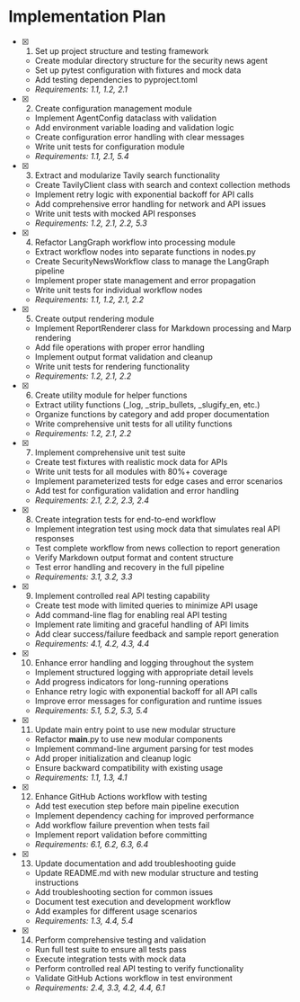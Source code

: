 # Implementation Plan

- [x] 1. Set up project structure and testing framework
  - Create modular directory structure for the security news agent
  - Set up pytest configuration with fixtures and mock data
  - Add testing dependencies to pyproject.toml
  - _Requirements: 1.1, 1.2, 2.1_

- [x] 2. Create configuration management module
  - Implement AgentConfig dataclass with validation
  - Add environment variable loading and validation logic
  - Create configuration error handling with clear messages
  - Write unit tests for configuration module
  - _Requirements: 1.1, 2.1, 5.4_

- [x] 3. Extract and modularize Tavily search functionality
  - Create TavilyClient class with search and context collection methods
  - Implement retry logic with exponential backoff for API calls
  - Add comprehensive error handling for network and API issues
  - Write unit tests with mocked API responses
  - _Requirements: 1.2, 2.1, 2.2, 5.3_

- [x] 4. Refactor LangGraph workflow into processing module
  - Extract workflow nodes into separate functions in nodes.py
  - Create SecurityNewsWorkflow class to manage the LangGraph pipeline
  - Implement proper state management and error propagation
  - Write unit tests for individual workflow nodes
  - _Requirements: 1.1, 1.2, 2.1, 2.2_

- [x] 5. Create output rendering module
  - Implement ReportRenderer class for Markdown processing and Marp rendering
  - Add file operations with proper error handling
  - Implement output format validation and cleanup
  - Write unit tests for rendering functionality
  - _Requirements: 1.2, 2.1, 2.2_

- [x] 6. Create utility module for helper functions
  - Extract utility functions (_log, _strip_bullets, _slugify_en, etc.)
  - Organize functions by category and add proper documentation
  - Write comprehensive unit tests for all utility functions
  - _Requirements: 1.2, 2.1, 2.2_

- [x] 7. Implement comprehensive unit test suite
  - Create test fixtures with realistic mock data for APIs
  - Write unit tests for all modules with 80%+ coverage
  - Implement parameterized tests for edge cases and error scenarios
  - Add test for configuration validation and error handling
  - _Requirements: 2.1, 2.2, 2.3, 2.4_

- [x] 8. Create integration tests for end-to-end workflow
  - Implement integration test using mock data that simulates real API responses
  - Test complete workflow from news collection to report generation
  - Verify Markdown output format and content structure
  - Test error handling and recovery in the full pipeline
  - _Requirements: 3.1, 3.2, 3.3_

- [x] 9. Implement controlled real API testing capability
  - Create test mode with limited queries to minimize API usage
  - Add command-line flag for enabling real API testing
  - Implement rate limiting and graceful handling of API limits
  - Add clear success/failure feedback and sample report generation
  - _Requirements: 4.1, 4.2, 4.3, 4.4_

- [x] 10. Enhance error handling and logging throughout the system
  - Implement structured logging with appropriate detail levels
  - Add progress indicators for long-running operations
  - Enhance retry logic with exponential backoff for all API calls
  - Improve error messages for configuration and runtime issues
  - _Requirements: 5.1, 5.2, 5.3, 5.4_

- [x] 11. Update main entry point to use new modular structure
  - Refactor __main__.py to use new modular components
  - Implement command-line argument parsing for test modes
  - Add proper initialization and cleanup logic
  - Ensure backward compatibility with existing usage
  - _Requirements: 1.1, 1.3, 4.1_

- [x] 12. Enhance GitHub Actions workflow with testing
  - Add test execution step before main pipeline execution
  - Implement dependency caching for improved performance
  - Add workflow failure prevention when tests fail
  - Implement report validation before committing
  - _Requirements: 6.1, 6.2, 6.3, 6.4_

- [x] 13. Update documentation and add troubleshooting guide
  - Update README.md with new modular structure and testing instructions
  - Add troubleshooting section for common issues
  - Document test execution and development workflow
  - Add examples for different usage scenarios
  - _Requirements: 1.3, 4.4, 5.4_

- [x] 14. Perform comprehensive testing and validation
  - Run full test suite to ensure all tests pass
  - Execute integration tests with mock data
  - Perform controlled real API testing to verify functionality
  - Validate GitHub Actions workflow in test environment
  - _Requirements: 2.4, 3.3, 4.2, 4.4, 6.1_
